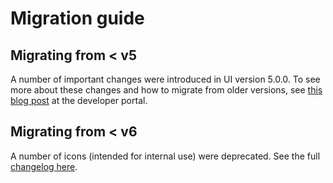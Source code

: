 # Migration guide

## Migrating from < v5

A number of important changes were introduced in UI version 5.0.0. To see more about these changes and how to migrate from older versions, see [this blog post](https://developers.dhis2.org/blog/ui-5-release) at the developer portal.

## Migrating from < v6

A number of icons (intended for internal use) were deprecated. See the full [changelog here](https://ui.dhis2.nu/#/CHANGELOG?id=_600-2020-12-10).
